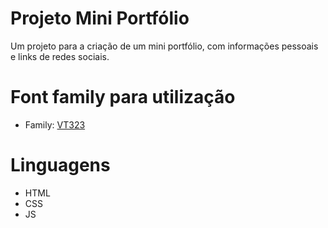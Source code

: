 # Projeto Mini Portfólio

Um projeto para a criação de um mini portfólio, com informações pessoais e links de redes sociais.

#

# Font family para utilização

- Family: [VT323](https://fonts.googleapis.com/css2?family=VT323)

# Linguagens

- HTML
- CSS
- JS
